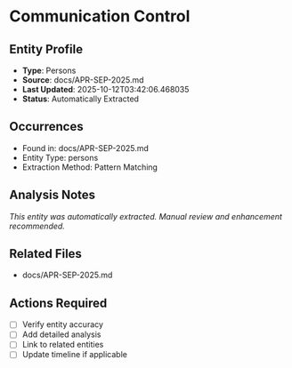 # Communication Control

## Entity Profile
- **Type**: Persons
- **Source**: docs/APR-SEP-2025.md
- **Last Updated**: 2025-10-12T03:42:06.468035
- **Status**: Automatically Extracted

## Occurrences
- Found in: docs/APR-SEP-2025.md
- Entity Type: persons
- Extraction Method: Pattern Matching

## Analysis Notes
*This entity was automatically extracted. Manual review and enhancement recommended.*

## Related Files
- docs/APR-SEP-2025.md

## Actions Required
- [ ] Verify entity accuracy
- [ ] Add detailed analysis
- [ ] Link to related entities
- [ ] Update timeline if applicable
